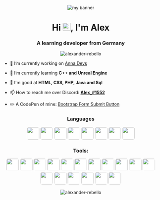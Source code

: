 <p align="center">
    <img src="https://user-images.githubusercontent.com/58736024/169617290-07e66f96-3731-4983-9457-f395dec0c986.png" alt="my banner">
</p>
<h1 align="center">Hi <img src="https://media.giphy.com/media/hvRJCLFzcasrR4ia7z/giphy.gif" width="25px">, I'm Alex</h1>
<h3 align="center">A learning developer from Germany</h3>
<p align="center"> <img src="https://komarev.com/ghpvc/?username=alexander-rebello&label=Profile%20Views&color=blue&style=for-the-badge" alt="alexander-rebello" /></p>

- 🔭 I’m currently working on [Anna Devs](https://github.com/anna-devs)

- 🌱 I’m currently learning **C++ and Unreal Engine**

- 💬 I'm good at **HTML, CSS, PHP, Java and Sql**

- 📫 How to reach me over Discord: **[Alex\_#1552](https://discord.com/users/652141098650697729)**

- ✏️ A CodePen of mine: [Bootstrap Form Submit Button](https://codepen.io/alexander_r/full/vYayYzZ)

</p>
<h3 align="center">Languages</h3>
<p align="center">
    <img width="40px" style="background-color: #fff; border-radius: 5px;" src="https://cdn.jsdelivr.net/gh/devicons/devicon/icons/css3/css3-original.svg" />
    <img width="40px" style="background-color: #fff; border-radius: 5px;" src="https://cdn.jsdelivr.net/gh/devicons/devicon/icons/html5/html5-original.svg" />
    <img width="40px" style="background-color: #fff; border-radius: 5px;" src="https://cdn.jsdelivr.net/gh/devicons/devicon/icons/java/java-original.svg" />
    <img width="40px" style="background-color: #fff; border-radius: 5px;" src="https://cdn.jsdelivr.net/gh/devicons/devicon/icons/javascript/javascript-original.svg" />
    <img width="40px" style="background-color: #fff; border-radius: 5px;" src="https://cdn.jsdelivr.net/gh/devicons/devicon/icons/php/php-original.svg" />
    <img width="40px" style="background-color: #fff; border-radius: 5px;" src="https://cdn.jsdelivr.net/gh/devicons/devicon/icons/python/python-original.svg" />
    <img width="40px" style="background-color: #fff; border-radius: 5px;" src="https://cdn.jsdelivr.net/gh/devicons/devicon/icons/sass/sass-original.svg" />
    <img width="40px" style="background-color: #fff; border-radius: 5px;" src="https://user-images.githubusercontent.com/58736024/231146037-e1e7ae98-c1b5-4e7d-a59a-a10121d25175.svg" />
</p>

<h3 align="center">Tools:</h3>
<p align="center">
    <img width="40px" style="background-color: #fff; border-radius: 5px;" src="https://cdn.jsdelivr.net/gh/devicons/devicon/icons/androidstudio/androidstudio-original.svg" />
    <img width="40px" style="background-color: #fff; border-radius: 5px;" src="https://cdn.jsdelivr.net/gh/devicons/devicon/icons/arduino/arduino-original.svg" />
    <img width="40px" style="background-color: #fff; border-radius: 5px;" src="https://cdn.jsdelivr.net/gh/devicons/devicon/icons/apache/apache-original.svg" />
    <img width="40px" style="background-color: #fff; border-radius: 5px;" src="https://cdn.jsdelivr.net/gh/devicons/devicon/icons/bootstrap/bootstrap-original.svg" />
    <img width="40px" style="background-color: #fff; border-radius: 5px;" src="https://cdn.jsdelivr.net/gh/devicons/devicon/icons/debian/debian-original.svg" />
    <img width="40px" style="background-color: #fff; border-radius: 5px;" src="https://cdn.jsdelivr.net/gh/devicons/devicon/icons/docker/docker-original.svg" />
    <img width="40px" style="background-color: #fff; border-radius: 5px;" src="https://cdn.jsdelivr.net/gh/devicons/devicon/icons/git/git-original.svg" />
    <img width="40px" style="background-color: #fff; border-radius: 5px;" src="https://cdn.jsdelivr.net/gh/devicons/devicon/icons/gitlab/gitlab-original.svg" />
    <img width="40px" style="background-color: #fff; border-radius: 5px;" src="https://cdn.jsdelivr.net/gh/devicons/devicon/icons/linux/linux-original.svg" />
    <img width="40px" style="background-color: #fff; border-radius: 5px;" src="https://cdn.jsdelivr.net/gh/devicons/devicon/icons/mysql/mysql-original.svg" />
    <img width="40px" style="background-color: #fff; border-radius: 5px;" src="https://cdn.jsdelivr.net/gh/devicons/devicon/icons/trello/trello-plain.svg" />
    <img width="40px" style="background-color: #fff; border-radius: 5px;" src="https://cdn.jsdelivr.net/gh/devicons/devicon/icons/ubuntu/ubuntu-plain.svg" />
    <img width="40px" style="background-color: #fff; border-radius: 5px;" src="https://user-images.githubusercontent.com/58736024/231143834-68fe3511-a387-4f4b-8c21-c376df6cdd3d.svg" />
    <img width="40px" style="background-color: #fff; border-radius: 5px;" src="https://user-images.githubusercontent.com/58736024/231146044-0d597f8a-70c8-4e89-8405-586a966689e0.svg" />
    <img width="40px" style="background-color: #fff; border-radius: 5px;" src="https://cdn.jsdelivr.net/gh/devicons/devicon/icons/vscode/vscode-original.svg" />
    <img width="40px" style="background-color: #fff; border-radius: 5px;" src="https://cdn.jsdelivr.net/gh/devicons/devicon/icons/xcode/xcode-original.svg" />
    <img width="40px" style="background-color: #fff; border-radius: 5px;" src="https://cdn.jsdelivr.net/gh/devicons/devicon/icons/raspberrypi/raspberrypi-original.svg" />
</p>

<p align="center">
  <img align="center" src="https://github-readme-stats.vercel.app/api?username=alexander-rebello&show_icons=true&locale=en&theme=github_dark" alt="alexander-rebello" />
